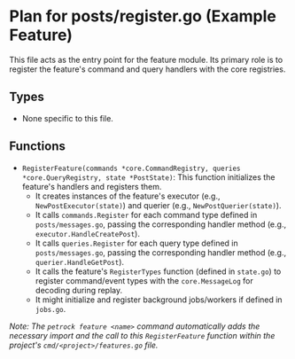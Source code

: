 # Plan for posts/register.go (Example Feature)

This file acts as the entry point for the feature module. Its primary role is to register the feature's command and query handlers with the core registries.

## Types

- None specific to this file.

## Functions

- `RegisterFeature(commands *core.CommandRegistry, queries *core.QueryRegistry, state *PostState)`: This function initializes the feature's handlers and registers them.
    - It creates instances of the feature's executor (e.g., `NewPostExecutor(state)`) and querier (e.g., `NewPostQuerier(state)`).
    - It calls `commands.Register` for each command type defined in `posts/messages.go`, passing the corresponding handler method (e.g., `executor.HandleCreatePost`).
    - It calls `queries.Register` for each query type defined in `posts/messages.go`, passing the corresponding handler method (e.g., `querier.HandleGetPost`).
    - It calls the feature's `RegisterTypes` function (defined in `state.go`) to register command/event types with the `core.MessageLog` for decoding during replay.
    - It might initialize and register background jobs/workers if defined in `jobs.go`.

*Note: The `petrock feature <name>` command automatically adds the necessary import and the call to this `RegisterFeature` function within the project's `cmd/<project>/features.go` file.*
